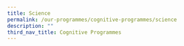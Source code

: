 ```yaml
---
title: Science
permalink: /our-programmes/cognitive-programmes/science
description: ""
third_nav_title: Cognitive Programmes
---
```

